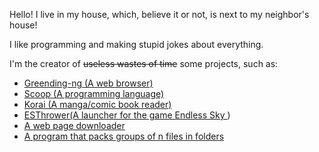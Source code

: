 Hello! I live in my house, which, believe it or not, is next to my neighbor's house!

I like programming and making stupid jokes about everything.

I'm the creator of ~~useless wastes of time~~ some projects, such as:
- <a href=https://github.com/DisableGraphics/greending-ng/> Greending-ng (A web browser) </a>
- <a href=https://github.com/DisableGraphics/Scoop/> Scoop (A programming language) </a>
- <a href=https://github.com/DisableGraphics/Korai> Korai (A manga/comic book reader) </a>
- <a href=https://github.com/DisableGraphics/endless-sky-thrower> ESThrower(A launcher for the game <a href=https://github.com/endless-sky/endless-sky> Endless Sky </a>) </a>
- <a href=https://github.com/DisableGraphics/web-page-downloader> A web page downloader </a>
- <a href=https://github.com/DisableGraphics/Filepacker> A program that packs groups of n files in folders</a>

<!---
DisableGraphics/DisableGraphics is a ✨ special ✨ repository because its `README.md` (this file) appears on your GitHub profile.
You can click the Preview link to take a look at your changes.
--->
